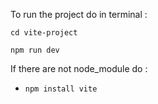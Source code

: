 To run the project do in terminal :

`cd vite-project`

`npm run dev`

If there are not node_module do :
 - `npm install vite`
